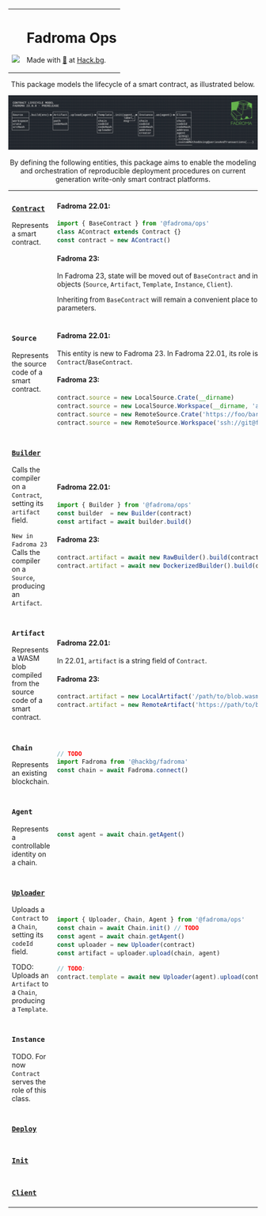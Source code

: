 <div align="center">
<table><tr><td valign="middle" style="vertical-align:bottom">

[<img src="https://github.com/hackbg/fadroma/raw/22.01/doc/logo.svg" width="300">](https://fadroma.tech)

</td><td valign="center">

# Fadroma Ops
Made with [💚](mailto:hello@hack.bg) at [Hack.bg](https://hack.bg).

</td></tr></table>

This package models the lifecycle of a smart contract,
as illustrated below.

![](./.pix/Figure_1.png)

By defining the following entities, this package aims to enable
the modeling and orchestration of reproducible deployment procedures
on current generation write-only smart contract platforms.

<table>
<tr><td width="50%" valign="top">

### [**`Contract`**](./Contract.ts)

Represents a smart contract.

</td><td width="50%">

#### Fadroma 22.01:
```typescript
import { BaseContract } from '@fadroma/ops'
class AContract extends Contract {}
const contract = new AContract()
```
#### Fadroma 23:
In Fadroma 23, state will be moved out of `BaseContract`
and into individual, smaller domain objects
(`Source`, `Artifact`, `Template`, `Instance`, `Client`).

Inheriting from `BaseContract` will remain a convenient place
to define baseline contract parameters.

</td></tr>


<tr><td width="50%" valign="top">

### **`Source`**

Represents the source code of a smart contract.

</td><td width="50%">

#### Fadroma 22.01:
This entity is new to Fadroma 23.
In Fadroma 22.01, its role is served by `Contract`/`BaseContract`.
#### Fadroma 23:
```typescript
contract.source = new LocalSource.Crate(__dirname)
contract.source = new LocalSource.Workspace(__dirname, 'a-contract')
contract.source = new RemoteSource.Crate('https://foo/bar.git')
contract.source = new RemoteSource.Workspace('ssh://git@foo/bar.git', 'a-contract')
```

</td></tr>


<tr><td width="50%" valign="top">

### [**`Builder`**](./Build.ts)

Calls the compiler on a `Contract`,
setting its `artifact` field.

`New in Fadroma 23` Calls the compiler on a `Source`,
producing an `Artifact`.

</td><td width="50%">

#### Fadroma 22.01:
```typescript
import { Builder } from '@fadroma/ops'
const builder  = new Builder(contract)
const artifact = await builder.build()
```
#### Fadroma 23:
```typescript
contract.artifact = await new RawBuilder().build(contract.source)
contract.artifact = await new DockerizedBuilder().build(contract.source)
```

</td></tr>


<tr><td width="50%" valign="top">

### **`Artifact`**

Represents a WASM blob compiled from
the source code of a smart contract.

</td><td width="50%">

#### Fadroma 22.01:
In 22.01, `artifact` is a string field of `Contract`.
#### Fadroma 23:
```typescript
contract.artifact = new LocalArtifact('/path/to/blob.wasm', checksum)
contract.artifact = new RemoteArtifact('https://path/to/blob.wasm', checksum)
```

</td></tr>

<tr><td width="50%" valign="top">

### **`Chain`**

Represents an existing blockchain.

</td><td width="50%">

```typescript
// TODO
import Fadroma from '@hackbg/fadroma'
const chain = await Fadroma.connect()
```

</td></tr>


<tr><td width="50%" valign="top">

### **`Agent`**

Represents a controllable identity on a chain.

</td><td width="50%">

```typescript
const agent = await chain.getAgent()
```

</td></tr>


<tr><td width="50%" valign="top">

### [**`Uploader`**](./Upload.ts)

Uploads a `Contract` to a `Chain`,
setting its `codeId` field.

TODO: Uploads an `Artifact` to a `Chain`,
producing a `Template`.

</td><td width="50%">

```typescript
import { Uploader, Chain, Agent } from '@fadroma/ops'
const chain = await Chain.init() // TODO
const agent = await chain.getAgent()
const uploader = new Uploader(contract)
const artifact = uploader.upload(chain, agent)
```

```typescript
// TODO:
contract.template = await new Uploader(agent).upload(contract.artifact)
```

</td></tr>


<tr><td width="50%" valign="top">

### **`Instance`**

TODO. For now `Contract` serves the role of this class.

</td><td width="50%">

</td></tr>


<tr><td width="50%" valign="top">

### [**`Deploy`**](./Deploy.ts)

</td><td width="50%">

</td></tr>


<tr><td width="50%" valign="top">

### [**`Init`**](./Init.ts)

</td><td width="50%">

</td></tr>


<tr><td width="50%" valign="top">

### [**`Client`**](./Client.ts)

</td><td width="50%">

</td></tr>

</table>

</div>
